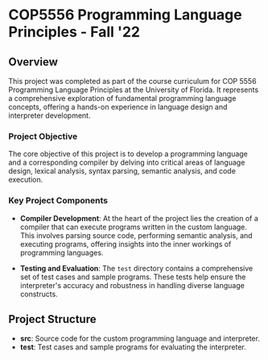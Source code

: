 # COP5556 Programming Language Principles - Fall '22

## Overview
This project was completed as part of the course curriculum for COP 5556 Programming Language Principles at the University of Florida. It represents a comprehensive exploration of fundamental programming language concepts, offering a hands-on experience in language design and interpreter development.

### Project Objective
The core objective of this project is to develop a programming language and a corresponding compiler by delving into critical areas of language design, lexical analysis, syntax parsing, semantic analysis, and code execution.

### Key Project Components

- **Compiler Development**: At the heart of the project lies the creation of a compiler that can execute programs written in the custom language. This involves parsing source code, performing semantic analysis, and executing programs, offering insights into the inner workings of programming languages.

- **Testing and Evaluation**: The `test` directory contains a comprehensive set of test cases and sample programs. These tests help ensure the interpreter's accuracy and robustness in handling diverse language constructs.

## Project Structure
- **src**: Source code for the custom programming language and interpreter.
- **test**: Test cases and sample programs for evaluating the interpreter.

